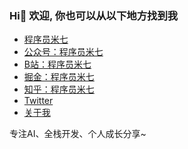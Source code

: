 ### Hi👋 欢迎, 你也可以从以下地方找到我

- [程序员米七](https://mi7.net/)
- [公众号：程序员米七](https://mi7.net/image/me/qrcode.png)
- [B站：程序员米七](https://space.bilibili.com/16869479)
- [掘金：程序员米七](https://juejin.im/user/5a2de8a8f265da4320032fc4/posts/)
- [知乎：程序员米七](https://www.zhihu.com/people/huo-yi-tong-98/)
- [Twitter](https://twitter.com/mi7coder)
- [关于我](https://mi7.net/about/)

专注AI、全栈开发、个人成长分享~



<!--
**mi7coder/mi7coder** is a ✨ _special_ ✨ repository because its `README.md` (this file) appears on your GitHub profile.

Here are some ideas to get you started:

- 🔭 I’m currently working on ...
- 🌱 I’m currently learning ...
- 👯 I’m looking to collaborate on ...
- 🤔 I’m looking for help with ...
- 💬 Ask me about ...
- 📫 How to reach me: ...
- 😄 Pronouns: ...
- ⚡ Fun fact: ...
-->
